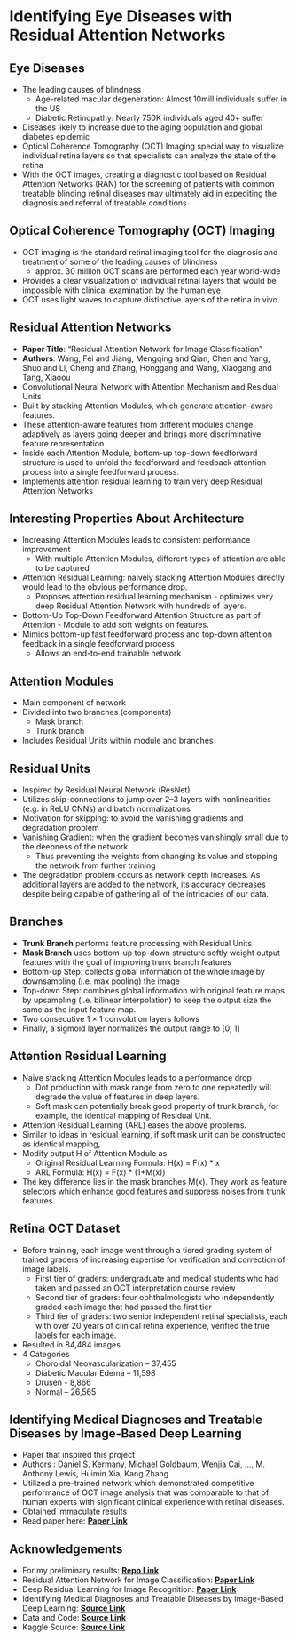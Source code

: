 # Identifying Eye Diseases with Residual Attention Networks

## Eye Diseases

- The leading causes of blindness
    - Age-related macular degeneration: Almost 10mill individuals suffer in the US
    - Diabetic Retinopathy: Nearly 750K individuals aged 40+ suffer
- Diseases likely to increase due to the aging population and global diabetes epidemic
- Optical Coherence Tomography (OCT) Imaging special way to visualize individual retina layers so that specialists can analyze the state of the retina
- With the OCT images, creating a diagnostic tool based on Residual Attention Networks (RAN) for the screening of patients with common treatable blinding retinal diseases may ultimately aid in expediting the diagnosis and referral of treatable conditions 

## Optical Coherence Tomography (OCT) Imaging
- OCT imaging is the standard retinal imaging tool for the diagnosis and treatment of some of the leading causes of blindness
    - approx. 30 million OCT scans are performed each year world-wide
- Provides a clear visualization of individual retinal layers that would be impossible with clinical examination by the human eye 
- OCT uses light waves to capture distinctive layers of the retina in vivo 

## Residual Attention Networks

- **Paper Title**: “Residual Attention Network for Image Classification”
- **Authors**: Wang, Fei and Jiang, Mengqing and Qian, Chen and Yang, Shuo and Li, Cheng and Zhang, Honggang and Wang, Xiaogang and Tang, Xiaoou
- Convolutional Neural Network with Attention Mechanism and Residual Units
- Built by stacking Attention Modules, which generate attention-aware features. 
- These attention-aware features from different modules change adaptively as layers going deeper and brings more discriminative feature representation
- Inside each Attention Module, bottom-up top-down feedforward structure is used to unfold the feedforward and feedback attention process into a single feedforward process. 
- Implements attention residual learning to train very deep Residual Attention Networks

## Interesting Properties About Architecture

- Increasing Attention Modules leads to consistent performance improvement
    - With multiple Attention Modules, different types of attention are able to be captured
- Attention Residual Learning: naively stacking Attention Modules directly would lead to the obvious performance drop. 
    - Proposes attention residual learning mechanism - optimizes very deep Residual Attention Network with hundreds of layers. 
- Bottom-Up Top-Down Feedforward Attention Structure as part of Attention   - Module to add soft weights on features. 
- Mimics bottom-up fast feedforward process and top-down attention feedback in a single feedforward process 
    - Allows an end-to-end trainable network

## Attention Modules

- Main component of network
- Divided into two branches (components)
    - Mask branch
    - Trunk branch
- Includes Residual Units within module and branches

## Residual Units

- Inspired by Residual Neural Network (ResNet)
- Utilizes skip-connections to jump over 2–3 layers with nonlinearities (e.g. in ReLU CNNs) and batch normalizations
- Motivation for skipping: to avoid the vanishing gradients and degradation problem
- Vanishing Gradient: when the gradient becomes vanishingly small due to the deepness of the network
    - Thus preventing the weights from changing its value and stopping the network from further training
- The degradation problem occurs as network depth increases. As additional layers are added to the network, its accuracy decreases despite being capable of gathering all of the intricacies of our data. 

## Branches

- **Trunk Branch** performs feature processing with Residual Units
- **Mask Branch** uses bottom-up top-down structure softly weight output features with the goal of improving trunk branch features
- Bottom-up Step: collects global information of the whole image by downsampling (i.e. max pooling) the image
- Top-down Step: combines global information with original feature maps by upsampling (i.e. bilinear interpolation) to keep the output size the same as the input feature map. 
- Two consecutive 1 × 1 convolution layers follows 
- Finally, a sigmoid layer normalizes the output range to [0, 1] 

## Attention Residual Learning

- Naive stacking Attention Modules leads to a performance drop
    - Dot production with mask range from zero to one repeatedly will degrade the value of features in deep layers. 
    - Soft mask can potentially break good property of trunk branch, for example, the identical mapping of Residual Unit.
- Attention Residual Learning (ARL) eases the above problems. 
- Similar to ideas in residual learning, if soft mask unit can be constructed as identical mapping,
- Modify output H of Attention Module as
    - Original Residual Learning Formula: H(x) = F(x) * x
    - ARL Formula: H(x) = F(x) * (1+M(x))
- The key difference lies in the mask branches M(x). They work as feature selectors which enhance good features and suppress noises from trunk features.

## Retina OCT Dataset 

- Before training, each image went through a tiered grading system of trained graders of increasing expertise for verification and correction of image labels. 
    - First tier of graders: undergraduate and medical students who had taken and passed an OCT interpretation course review
    - Second tier of graders: four ophthalmologists who independently graded each image that had passed the first tier
    - Third tier of graders: two senior independent retinal specialists, each with over 20 years of clinical retina experience, verified the true labels for each image. 
- Resulted in 84,484 images
- 4 Categories 
    - Choroidal Neovascularization – 37,455
    - Diabetic Macular Edema – 11,598
    - Drusen -  8,866
    - Normal – 26,565

 ## Identifying Medical Diagnoses and Treatable Diseases by Image-Based Deep Learning
- Paper that inspired this project
- Authors : Daniel S. Kermany, Michael Goldbaum, Wenjia Cai, ..., M. Anthony Lewis, Huimin Xia, Kang Zhang
- Utilized a pre-trained network which demonstrated competitive performance of OCT image analysis that was comparable to that of human experts with significant clinical experience with retinal diseases. 
- Obtained immaculate results
- Read paper here: **[Paper Link](https://www.cell.com/cell/fulltext/S0092-8674(18)30154-5)**

## Acknowledgements
- For my preliminary results: **[Repo Link](https://github.com/deontaepharr/Eye-Disease-Classification-With-Residual-Attention-Networks/blob/master/Notebooks/Eye%20Disorder%20Classification%20with%20Residual%20Attention%20Network.ipynb)**
- Residual Attention Network for Image Classification: **[Paper Link](https://arxiv.org/abs/1704.06904)**
- Deep Residual Learning for Image Recognition:  **[Paper Link](https://arxiv.org/abs/1512.03385)**
- Identifying Medical Diagnoses and Treatable Diseases by Image-Based Deep Learning: **[Source Link](https://www.cell.com/cell/fulltext/S0092-8674(18)30154-5)**
- Data and Code: **[Source Link](https://data.mendeley.com/datasets/rscbjbr9sj/2)**
- Kaggle Source: **[Source Link](https://www.kaggle.com/paultimothymooney/kermany2018)**


